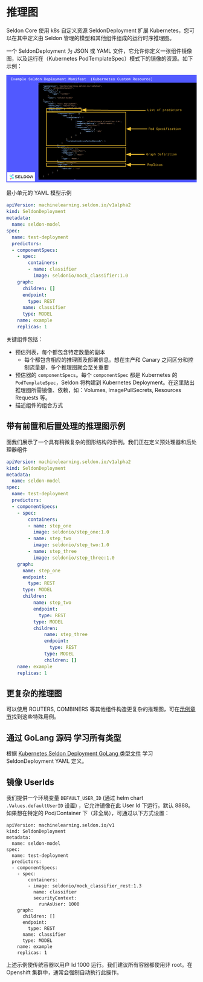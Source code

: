 # 推理图

Seldon Core 使用 k8s 自定义资源 SeldonDeployment 扩展 Kubernetes，您可以在其中定义由 Seldon 管理的模型和其他组件组成的运行时序推理图。

一个 SeldonDeployment 为 JSON 或 YAML 文件，它允许你定义一张组件镜像图，以及运行在（Kubernetes PodTemplateSpec）模式下的镜像的资源。如下示例：

![](./inf-graph.png)

最小单元的 YAML 模型示例
```yaml
apiVersion: machinelearning.seldon.io/v1alpha2
kind: SeldonDeployment
metadata:
  name: seldon-model
spec:
  name: test-deployment
  predictors:
  - componentSpecs:
    - spec:
        containers:
        - name: classifier
          image: seldonio/mock_classifier:1.0
    graph:
      children: []
      endpoint:
        type: REST
      name: classifier
      type: MODEL
    name: example
    replicas: 1
```

关键组件包括：

  * 预估列表，每个都包含特定数量的副本
     * 每个都包含相应的推理图及部署信息。想在生产和 Canary 之间区分和控制流量是，多个推理图就会至关重要
  * 预估器的 `componentSpecs`。每个 `componentSpec` 都是 Kubernetes 的`PodTemplateSpec`，Seldon 将构建到 Kubernetes Deployment。在这里贴出推理图所需镜像、依赖，如：Volumes, ImagePullSecrets, Resources Requests 等。
  * 描述组件的组合方式

## 带有前置和后置处理的推理图示例

面我们展示了一个具有稍微复杂的图形结构的示例。我们正在定义预处理器和后处理器组件

```yaml
apiVersion: machinelearning.seldon.io/v1alpha2
kind: SeldonDeployment
metadata:
  name: seldon-model
spec:
  name: test-deployment
  predictors:
  - componentSpecs:
    - spec:
        containers:
        - name: step_one
          image: seldonio/step_one:1.0
        - name: step_two
          image: seldonio/step_two:1.0
        - name: step_three
          image: seldonio/step_three:1.0
    graph:
      name: step_one
      endpoint:
        type: REST
      type: MODEL
      children:
          name: step_two
          endpoint:
            type: REST
          type: MODEL
          children:
              name: step_three
              endpoint:
                type: REST
              type: MODEL
              children: []
    name: example
    replicas: 1
```

## 更复杂的推理图

可以使用 ROUTERS, COMBINERS 等其他组件构造更复杂的推理图，可在[示例章节](../examples/notebooks.xhtml)找到这些特殊用例。

## 通过 GoLang 源码 学习所有类型

根据 [Kubernetes Seldon Deployment GoLang 类型文件](../reference/seldon-deployment.xhtml) 学习 SeldonDeployment YAML 定义。


## 镜像 UserIds

我们提供一个环境变量 `DEFAULT_USER_ID` (通过 helm chart `.Values.defaultUserID` 设置) ，它允许镜像在此 User Id 下运行。默认 8888。如果想在特定的 Pod/Container 下（非全局），可通过以下方式设置：

```
apiVersion: machinelearning.seldon.io/v1
kind: SeldonDeployment
metadata:
  name: seldon-model
spec:
  name: test-deployment
  predictors:
  - componentSpecs:
    - spec:
        containers:
        - image: seldonio/mock_classifier_rest:1.3
          name: classifier
          securityContext:
            runAsUser: 1000
    graph:
      children: []
      endpoint:
        type: REST
      name: classifier
      type: MODEL
    name: example
    replicas: 1
```

上述示例使传统容器以用户 Id 1000 运行。我们建议所有容器都使用非 root。在 Openshift 集群中，通常会强制自动执行此操作。


